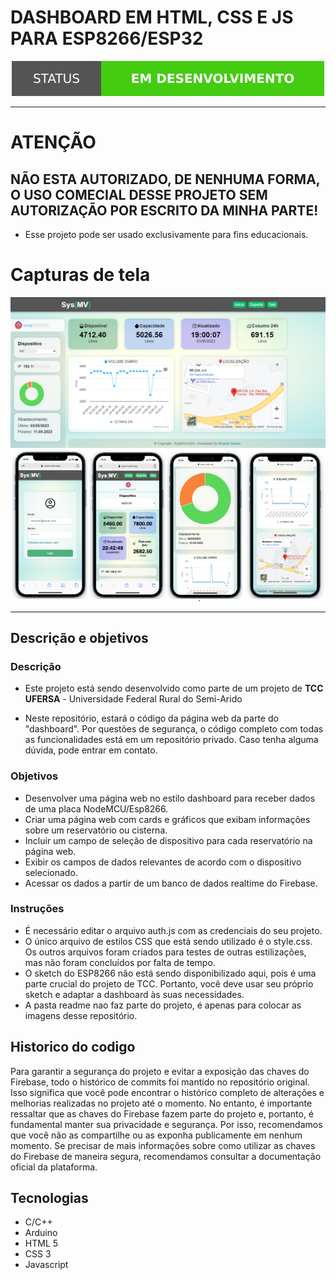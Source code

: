 # DASHBOARD EM HTML, CSS E JS PARA ESP8266/ESP32

<p align="center">
    <img src="readme/status.svg"/>
</p>

<hr>

# ATENÇÃO
## NÃO ESTA AUTORIZADO, DE NENHUMA FORMA, O USO COMECIAL DESSE PROJETO SEM AUTORIZAÇÃO POR ESCRITO DA MINHA PARTE!

- Esse projeto pode ser usado exclusivamente para fins educacionais.

# Capturas de tela
<p align="center">
    <img src="readme/pc.png" width="800" />
    <img src="readme/mobile.png" width="800" />
</p>

<hr>

## Descrição e objetivos
### Descrição

- Este projeto está sendo desenvolvido como parte de um projeto de **TCC**
 **UFERSA** - Universidade Federal Rural do Semi-Arido

- Neste repositório, estará o código da página web da parte do "dashboard". Por questões de segurança, o código completo com todas as funcionalidades está em um repositório privado. Caso tenha alguma dúvida, pode entrar em contato.

### Objetivos
- Desenvolver uma página web no estilo dashboard para receber dados de uma placa NodeMCU/Esp8266.
- Criar uma página web com cards e gráficos que exibam informações sobre um reservatório ou cisterna.
- Incluir um campo de seleção de dispositivo para cada reservatório na página web.
- Exibir os campos de dados relevantes de acordo com o dispositivo selecionado.
- Acessar os dados a partir de um banco de dados realtime do Firebase.

### Instruções

- É necessário editar o arquivo auth.js com as credenciais do seu projeto.
- O único arquivo de estilos CSS que está sendo utilizado é o style.css. Os outros arquivos foram criados para testes de outras estilizações, mas não foram concluídos por falta de tempo.
- O sketch do ESP8266 não está sendo disponibilizado aqui, pois é uma parte crucial do projeto de TCC. Portanto, você deve usar seu próprio sketch e adaptar a dashboard às suas necessidades.
- A pasta readme nao faz parte do projeto, é apenas para colocar as imagens desse repositório.


## Historico do codigo
<p> Para garantir a segurança do projeto e evitar a exposição das chaves do Firebase, todo o histórico de commits foi mantido no repositório original. Isso significa que você pode encontrar o histórico completo de alterações e melhorias realizadas no projeto até o momento. No entanto, é importante ressaltar que as chaves do Firebase fazem parte do projeto e, portanto, é fundamental manter sua privacidade e segurança. Por isso, recomendamos que você não as compartilhe ou as exponha publicamente em nenhum momento. Se precisar de mais informações sobre como utilizar as chaves do Firebase de maneira segura, recomendamos consultar a documentação oficial da plataforma.</p>

## Tecnologias
- C/C++
- Arduino
- HTML 5
- CSS 3
- Javascript